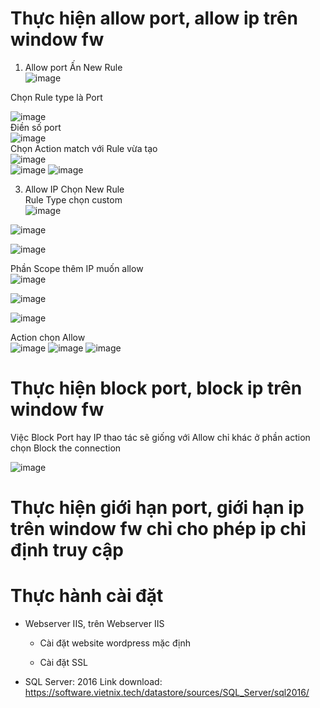 # Thực hiện allow port, allow ip trên window fw
1. Allow port
Ấn New Rule  
![image](https://github.com/user-attachments/assets/38ef13e9-dc23-4547-8199-280c5aba72fc)  

Chọn Rule type là Port    

![image](https://github.com/user-attachments/assets/9d6700d3-6c2c-49ec-856c-82b577c48db1)  
Điền số port   
![image](https://github.com/user-attachments/assets/8c3143cb-8b0f-4e7b-8e7c-217f4b8c825a)  
Chọn Action match với Rule vừa tạo   
![image](https://github.com/user-attachments/assets/a713454c-6ed4-4761-91aa-3cb6fb3ae258)  
![image](https://github.com/user-attachments/assets/ed69d52e-25b9-44be-ac82-4e9ba6cb6384)
![image](https://github.com/user-attachments/assets/dc9fa964-6c8c-4b33-877d-8dbd760dc909)

3. Allow IP
Chọn New Rule   
Rule Type chọn custom  
![image](https://github.com/user-attachments/assets/3562d66a-77a4-4683-8261-5c7abd5077c8)

![image](https://github.com/user-attachments/assets/6ba3bf21-c723-4306-9a52-54e1cb3ac999)

![image](https://github.com/user-attachments/assets/a044732f-8f6b-4e1e-a58e-839c0aa3d3bc)  

Phần Scope thêm IP muốn allow   
![image](https://github.com/user-attachments/assets/ce63bcbf-6631-4b65-b4bf-872e4f3ef5fb)

![image](https://github.com/user-attachments/assets/d7fb5667-9d40-4ccf-bf74-d360817c3dbf)

![image](https://github.com/user-attachments/assets/1b8500d2-7702-4054-8a7e-61bcaa981311)  

Action chọn Allow   
![image](https://github.com/user-attachments/assets/9f08a1c8-8c60-4b73-bba3-1f7ec71b25bd)
![image](https://github.com/user-attachments/assets/f178210a-c809-40fa-bebd-e3934e0ea66a)
![image](https://github.com/user-attachments/assets/2f632b69-6ade-46c2-97bc-d2fb208031a7)





# Thực hiện block port, block ip trên window fw
Việc Block Port hay IP thao tác sẽ giống với Allow chỉ khác ở phần action chọn Block the connection

![image](https://github.com/user-attachments/assets/ff40446e-d269-4234-85cf-a38282aa38b9)

# Thực hiện giới hạn port, giới hạn ip trên window fw chỉ cho phép ip chỉ định truy cập




# Thực hành cài đặt 

- Webserver IIS, trên Webserver IIS

  + Cài đặt website wordpress mặc định

  + Cài đặt SSL

- SQL Server: 2016 
Link download: https://software.vietnix.tech/datastore/sources/SQL_Server/sql2016/
